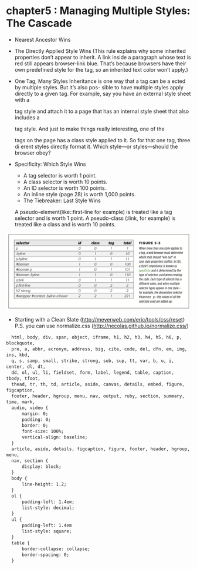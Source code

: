 # chapter5 : Managing Multiple Styles: The Cascade

* Nearest Ancestor Wins
* The Directly Applied Style Wins (This rule explains why some inherited properties don’t appear to inherit. A link inside a paragraph whose text is red still appears browser-link blue. That’s because browsers have their own predefined style for the <a> tag, so an inherited text color won’t apply.)


* One Tag, Many Styles
Inheritance is one way that a tag can be a ected by multiple styles. But it’s also pos- sible to have multiple styles apply directly to a given tag. For example, say you have an external style sheet with a <p> tag style and attach it to a page that has an internal style sheet that also includes a <p> tag style. And just to make things really interesting, one of the <p> tags on the page has a class style applied to it. So for that one tag, three di erent styles directly format it. Which style—or styles—should the browser obey?

* Specificity: Which Style Wins
  * A tag selector is worth 1 point.
  * A class selector is worth 10 points.
  * An ID selector is worth 100 points.
  * An inline style (page 28) is worth 1,000 points.
  * The Tiebreaker: Last Style Wins

  A pseudo-element(like::first-line for example) is treated like a tag selector and is worth 1 point. A pseudo-class (:link, for example) is treated like a class and is worth 10 points.

![specificity](./specificity.png)



* Starting with a Clean Slate (http://meyerweb.com/eric/tools/css/reset)
P.S. you can use normalize.css (http://necolas.github.io/normalize.css/)
```
  html, body, div, span, object, iframe, h1, h2, h3, h4, h5, h6, p, blockquote,
  pre, a, abbr, acronym, address, big, cite, code, del, dfn, em, img, ins, kbd,
  q, s, samp, small, strike, strong, sub, sup, tt, var, b, u, i, center, dl, dt,
  dd, ol, ul, li, fieldset, form, label, legend, table, caption, tbody, tfoot,
  thead, tr, th, td, article, aside, canvas, details, embed, figure, figcaption,
  footer, header, hgroup, menu, nav, output, ruby, section, summary, time, mark,
  audio, video {
      margin: 0;
      padding: 0;
      border: 0;
      font-size: 100%;
      vertical-align: baseline;
  }
  article, aside, details, figcaption, figure, footer, header, hgroup, menu,
  nav, section {
      display: block;
  }
  body {
      line-height: 1.2;
  }
  ol {
      padding-left: 1.4em;
      list-style: decimal;
  }
  ul {
      padding-left: 1.4em
      list-style: square;
  }
  table {
      border-collapse: collapse;
      border-spacing: 0;
  }
```
